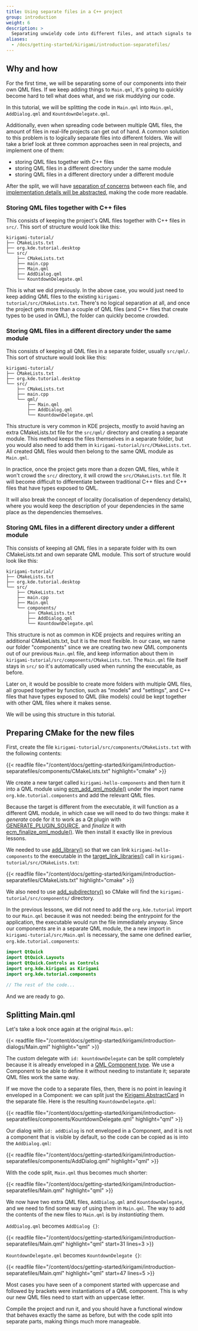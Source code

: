 ```yaml
---
title: Using separate files in a C++ project
group: introduction
weight: 6
description: >
  Separating unwieldy code into different files, and attach signals to your components.
aliases:
  - /docs/getting-started/kirigami/introduction-separatefiles/
---
```


## Why and how

For the first time, we will be separating some of our components into their own QML files. If we keep adding things to `Main.qml`, it's going to quickly become hard to tell what does what, and we risk muddying our code.

In this tutorial, we will be splitting the code in `Main.qml` into `Main.qml`, `AddDialog.qml` and `KountdownDelegate.qml`.

Additionally, even when spreading code between multiple QML files, the amount of files in real-life projects can get out of hand. A common solution to this problem is to logically separate files into different folders. We will take a brief look at three common approaches seen in real projects, and implement one of them:

* storing QML files together with C++ files
* storing QML files in a different directory under the same module
* storing QML files in a different directory under a different module

After the split, we will have [separation of concerns](https://en.wikipedia.org/wiki/Separation_of_concerns) between each file, and [implementation details will be abstracted](https://en.wikipedia.org/wiki/Abstraction_(computer_science)), making the code more readable.

### Storing QML files together with C++ files

This consists of keeping the project's QML files together with C++ files in `src/`. This sort of structure would look like this:

```
kirigami-tutorial/
├── CMakeLists.txt
├── org.kde.tutorial.desktop
└── src/
    ├── CMakeLists.txt
    ├── main.cpp
    ├── Main.qml
    ├── AddDialog.qml
    └── KountdownDelegate.qml
```

This is what we did previously. In the above case, you would just need to keep adding QML files to the existing `kirigami-tutorial/src/CMakeLists.txt`. There's no logical separation at all, and once the project gets more than a couple of QML files (and C++ files that create types to be used in QML), the folder can quickly become crowded.

### Storing QML files in a different directory under the same module

This consists of keeping all QML files in a separate folder, usually `src/qml/`. This sort of structure would look like this:

```
kirigami-tutorial/
├── CMakeLists.txt
├── org.kde.tutorial.desktop
└── src/
    ├── CMakeLists.txt
    ├── main.cpp
    └── qml/
        ├── Main.qml
        ├── AddDialog.qml
        └── KountdownDelegate.qml
```

This structure is very common in KDE projects, mostly to avoid having an extra CMakeLists.txt file for the `src/qml/` directory and creating a separate module. This method keeps the files themselves in a separate folder, but you would also need to add them in `kirigami-tutorial/src/CMakeLists.txt`. All created QML files would then belong to the same QML module as `Main.qml`.

In practice, once the project gets more than a dozen QML files, while it won't crowd the `src/` directory, it will crowd the `src/CMakeLists.txt` file. It will become difficult to differentiate between traditional C++ files and C++ files that have types exposed to QML.

It will also break the concept of locality (localisation of dependency details), where you would keep the description of your dependencies in the same place as the dependencies themselves.

### Storing QML files in a different directory under a different module

This consists of keeping all QML files in a separate folder with its own CMakeLists.txt and own separate QML module. This sort of structure would look like this:

```
kirigami-tutorial/
├── CMakeLists.txt
├── org.kde.tutorial.desktop
└── src/
    ├── CMakeLists.txt
    ├── main.cpp
    ├── Main.qml
    └── components/
        ├── CMakeLists.txt
        ├── AddDialog.qml
        └── KountdownDelegate.qml
```

This structure is not as common in KDE projects and requires writing an additional CMakeLists.txt, but it is the most flexible. In our case, we name our folder "components" since we are creating two new QML components out of our previous `Main.qml` file, and keep information about them in `kirigami-tutorial/src/components/CMakeLists.txt`. The `Main.qml` file itself stays in `src/` so it's automatically used when running the executable, as before.

Later on, it would be possible to create more folders with multiple QML files, all grouped together by function, such as "models" and "settings", and C++ files that have types exposed to QML (like models) could be kept together with other QML files where it makes sense.

We will be using this structure in this tutorial.

## Preparing CMake for the new files

First, create the file `kirigami-tutorial/src/components/CMakeLists.txt` with the following contents:

{{< readfile file="/content/docs/getting-started/kirigami/introduction-separatefiles/components/CMakeLists.txt" highlight="cmake" >}}

We create a new target called `kirigami-hello-components` and then turn it into a QML module using [ecm_add_qml_module()](https://api.kde.org/ecm/module/ECMQmlModule.html) under the import name `org.kde.tutorial.components` and add the relevant QML files.

Because the target is different from the executable, it will function as a different QML module, in which case we will need to do two things: make it *generate* code for it to work as a Qt plugin with [GENERATE_PLUGIN_SOURCE](https://api.kde.org/ecm/module/ECMQmlModule.html), and *finalize* it with [ecm_finalize_qml_module()](https://api.kde.org/ecm/module/ECMQmlModule.html). We then install it exactly like in previous lessons.

We needed to use [add_library()](https://cmake.org/cmake/help/latest/command/add_library.html) so that we can link `kirigami-hello-components` to the executable in the [target_link_libraries()](https://cmake.org/cmake/help/latest/command/target_link_libraries.html) call in `kirigami-tutorial/src/CMakeLists.txt`:

{{< readfile file="/content/docs/getting-started/kirigami/introduction-separatefiles/CMakeLists.txt" highlight="cmake" >}}

We also need to use [add_subdirectory()](https://cmake.org/cmake/help/latest/command/add_subdirectory.html) so CMake will find the `kirigami-tutorial/src/components/` directory.

In the previous lessons, we did not need to add the `org.kde.tutorial` import to our `Main.qml` because it was not needed: being the entrypoint for the application, the executable would run the file immediately anyway. Since our components are in a separate QML module, the a new import in `kirigami-tutorial/src/Main.qml` is necessary, the same one defined earlier, `org.kde.tutorial.components`:

```qml
import QtQuick
import QtQuick.Layouts
import QtQuick.Controls as Controls
import org.kde.kirigami as Kirigami
import org.kde.tutorial.components

// The rest of the code...
```

And we are ready to go.

## Splitting Main.qml

Let's take a look once again at the original `Main.qml`:

{{< readfile file="/content/docs/getting-started/kirigami/introduction-dialogs/Main.qml" highlight="qml" >}}

The custom delegate with `id: kountdownDelegate` can be split completely because it is already enveloped in a [QML Component type](docs:qtqml;QtQml.Component). We use a Component to be able to define it without needing to instantiate it; separate QML files work the same way.

If we move the code to a separate files, then, there is no point in leaving it enveloped in a Component: we can split just the [Kirigami.AbstractCard](docs:kirigami2;AbstractCard) in the separate file. Here is the resulting `KountdownDelegate.qml`:

{{< readfile file="/content/docs/getting-started/kirigami/introduction-separatefiles/components/KountdownDelegate.qml" highlight="qml" >}}

Our dialog with `id: addDialog` is not enveloped in a Component, and it is not a component that is visible by default, so the code can be copied as is into the `AddDialog.qml`:

{{< readfile file="/content/docs/getting-started/kirigami/introduction-separatefiles/components/AddDialog.qml" highlight="qml" >}}

With the code split, `Main.qml` thus becomes much shorter:

{{< readfile file="/content/docs/getting-started/kirigami/introduction-separatefiles/Main.qml" highlight="qml" >}}

We now have two extra QML files, `AddDialog.qml` and `KountdownDelegate`, and we need to find some way of using them in `Main.qml`. The way to add the contents of the new files to `Main.qml` is by *instantiating* them.

`AddDialog.qml` becomes `AddDialog {}`:

{{< readfile file="/content/docs/getting-started/kirigami/introduction-separatefiles/Main.qml" highlight="qml" start=31 lines=3 >}}

`KountdownDelegate.qml` becomes `KountdownDelegate {}`:

{{< readfile file="/content/docs/getting-started/kirigami/introduction-separatefiles/Main.qml" highlight="qml" start=47 lines=5 >}}

Most cases you have seen of a component started with uppercase and followed by brackets were instantiations of a QML component. This is why our new QML files need to start with an uppercase letter.

Compile the project and run it, and you should have a functional window that behaves exactly the same as before, but with the code split into separate parts, making things much more manageable.
